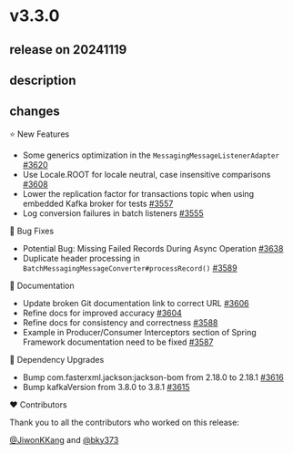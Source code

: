 # v3.3.0

## release on 20241119
## description
## changes
⭐ New Features

* Some generics optimization in the <code>MessagingMessageListenerAdapter</code> <a href="https://github.com/spring-projects/spring-kafka/pull/3620" data-hovercard-type="pull_request" data-hovercard-url="/spring-projects/spring-kafka/pull/3620/hovercard">#3620</a>
* Use Locale.ROOT for locale neutral, case insensitive comparisons <a href="https://github.com/spring-projects/spring-kafka/issues/3608" data-hovercard-type="issue" data-hovercard-url="/spring-projects/spring-kafka/issues/3608/hovercard">#3608</a>
* Lower the replication factor for transactions topic when using embedded Kafka broker for tests <a href="https://github.com/spring-projects/spring-kafka/issues/3557" data-hovercard-type="issue" data-hovercard-url="/spring-projects/spring-kafka/issues/3557/hovercard">#3557</a>
* Log conversion failures in batch listeners <a href="https://github.com/spring-projects/spring-kafka/issues/3555" data-hovercard-type="issue" data-hovercard-url="/spring-projects/spring-kafka/issues/3555/hovercard">#3555</a>

🐞 Bug Fixes

* Potential Bug: Missing Failed Records During Async Operation <a href="https://github.com/spring-projects/spring-kafka/issues/3638" data-hovercard-type="issue" data-hovercard-url="/spring-projects/spring-kafka/issues/3638/hovercard">#3638</a>
* Duplicate header processing in <code>BatchMessagingMessageConverter#processRecord()</code> <a href="https://github.com/spring-projects/spring-kafka/issues/3589" data-hovercard-type="issue" data-hovercard-url="/spring-projects/spring-kafka/issues/3589/hovercard">#3589</a>

📔 Documentation

* Update broken Git documentation link to correct URL <a href="https://github.com/spring-projects/spring-kafka/pull/3606" data-hovercard-type="pull_request" data-hovercard-url="/spring-projects/spring-kafka/pull/3606/hovercard">#3606</a>
* Refine docs for improved accuracy <a href="https://github.com/spring-projects/spring-kafka/pull/3604" data-hovercard-type="pull_request" data-hovercard-url="/spring-projects/spring-kafka/pull/3604/hovercard">#3604</a>
* Refine docs for consistency and correctness <a href="https://github.com/spring-projects/spring-kafka/pull/3588" data-hovercard-type="pull_request" data-hovercard-url="/spring-projects/spring-kafka/pull/3588/hovercard">#3588</a>
* Example in Producer/Consumer Interceptors section of Spring Framework documentation need to be fixed <a href="https://github.com/spring-projects/spring-kafka/issues/3587" data-hovercard-type="issue" data-hovercard-url="/spring-projects/spring-kafka/issues/3587/hovercard">#3587</a>

🔨 Dependency Upgrades

* Bump com.fasterxml.jackson:jackson-bom from 2.18.0 to 2.18.1 <a href="https://github.com/spring-projects/spring-kafka/pull/3616" data-hovercard-type="pull_request" data-hovercard-url="/spring-projects/spring-kafka/pull/3616/hovercard">#3616</a>
* Bump kafkaVersion from 3.8.0 to 3.8.1 <a href="https://github.com/spring-projects/spring-kafka/pull/3615" data-hovercard-type="pull_request" data-hovercard-url="/spring-projects/spring-kafka/pull/3615/hovercard">#3615</a>

❤️ Contributors

Thank you to all the contributors who worked on this release:

<a class="user-mention notranslate" data-hovercard-type="user" data-hovercard-url="/users/JiwonKKang/hovercard" data-octo-click="hovercard-link-click" data-octo-dimensions="link_type:self" href="https://github.com/JiwonKKang">@JiwonKKang</a> and <a class="user-mention notranslate" data-hovercard-type="user" data-hovercard-url="/users/bky373/hovercard" data-octo-click="hovercard-link-click" data-octo-dimensions="link_type:self" href="https://github.com/bky373">@bky373</a>

